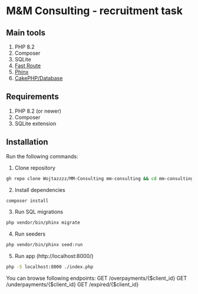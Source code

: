 # M&M Consulting - recruitment task

## Main tools

1. PHP 8.2
2. Composer
3. SQLite
4. [Fast Route](https://github.com/nikic/FastRoute)
5. [Phinx](https://github.com/cakephp/phinx)
6. [CakePHP/Database](https://github.com/cakephp/database)

## Requirements

1. PHP 8.2 (or newer)
2. Composer
3. SQLite extension

## Installation

Run the following commands:

1. Clone repository

```sh
gh repo clone Wojtazzzz/MM-Consulting mm-consulting && cd mm-consulting
```

2. Install dependencies

```sh
composer install
```

3. Run SQL migrations

```sh
php vendor/bin/phinx migrate
```

4. Run seeders

```sh
php vendor/bin/phinx seed:run
```

5. Run app (http://localhost:8000/)

```sh
php -S localhost:8000 ./index.php
```

You can browse following endpoints:
GET /overpayments/{$client_id}
GET /underpayments/{$client_id}
GET /expired/{$client_id}
